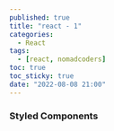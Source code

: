 ```yaml
---
published: true
title: "react - 1"
categories:
  - React
tags:
  - [react, nomadcoders]
toc: true
toc_sticky: true
date: "2022-08-08 21:00"
---
```


### Styled Components